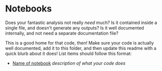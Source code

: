 # Notebooks

Does your fantastic analysis not really _need_ much? Is it contained inside a single file, and doesn't generate any outputs? Is it well documented internally, and not need a separate documentation file?

This is a good home for that code, then! Make sure your code is actually well documented, add it to this folder, and then update this readme with a quick blurb about it does! List items should follow this format:

* [Name of notebook](filename) _description of what your code does_
